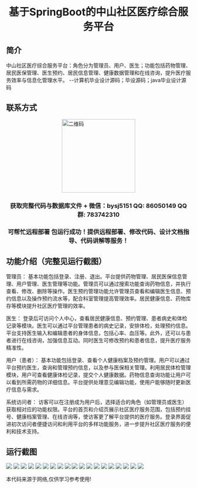 <p><h1 align="center">基于SpringBoot的中山社区医疗综合服务平台</h1></p>

## 简介
中山社区医疗综合服务平台：角色分为管理员、用户、医生；功能包括药物管理、居民医保管理、医生预约、居民信息管理、健康数据管理和在线咨询，提升医疗服务效率与信息化管理水平。    --计算机毕业设计源码；毕设源码；java毕业设计源码


## 联系方式
<img src="https://bs-1329754181.cos.ap-shanghai.myqcloud.com/wx.jpg" alt="二维码" style="display: block; margin: 0 auto;" width="200px">
<p><h3 align="center">获取完整代码与数据库文件 + 微信：bysj5151 QQ: 86050149 QQ群: 783742310</h3></p>
<p><h3 align="center">可帮忙远程部署 包运行成功！提供远程部署、修改代码、设计文档指导、代码讲解等服务！</h3></p>

## 功能介绍（完整见运行截图）
管理员： 基本功能包括登录、注册、退出。平台提供药物管理、居民医保信息管理、用户管理、医生管理等功能。管理员可以通过搜索功能查询药物信息，并执行查看、修改、删除等操作。医生预约管理功能允许管理员查看和编辑医生信息、预约信息以及操作预约流水等，配合科室管理提高管理效率。居民健康信息、药物库存等模块提升社区医疗管理的效率。

医生： 登录后可访问个人中心，查看居民健康信息、预约管理、患者病史和体检记录等模块。医生可以通过平台管理患者的病史记录，安排体检，处理预约信息。平台支持医生输入和编辑患者的身体信息，包括心率、血压等。此外，还可以与患者进行在线咨询，加强信息互动。同时医生可修改预约和患者信息，提升医疗服务精准性。

用户（患者）： 基本功能包括登录、查看个人健康档案及预约管理。用户可以通过平台预约医生，查询和管理预约信息，以及参与医保相关管理。利用居民体检管理模块，用户可查看健康体检记录，提交个人健康数据。药物信息查询功能让用户可以看到所需药物的详细信息。平台提供处理意见编辑功能，使用户能够随时更新医疗信息与需求。

系统访问者： 访客可以在注册成为用户后，选择适合的角色（如管理员或医生）获取相对应的功能权限。平台的首页和介绍页展示社区医疗服务范围，包括预约挂号、健康档案管理、在线咨询等，使访客更了解平台提供的医疗服务。登录界面促进初次访问者便捷访问和利用平台的多样功能服务，进一步提升社区医疗服务的便利和技术支持。


## 运行截图
![](https://bs-1329754181.cos.ap-shanghai.myqcloud.com/spring/ZhongshanCommunityHealthServicePlatform/img/001.jpg)
![](https://bs-1329754181.cos.ap-shanghai.myqcloud.com/spring/ZhongshanCommunityHealthServicePlatform/img/002.jpg)
![](https://bs-1329754181.cos.ap-shanghai.myqcloud.com/spring/ZhongshanCommunityHealthServicePlatform/img/003.jpg)
![](https://bs-1329754181.cos.ap-shanghai.myqcloud.com/spring/ZhongshanCommunityHealthServicePlatform/img/004.jpg)
![](https://bs-1329754181.cos.ap-shanghai.myqcloud.com/spring/ZhongshanCommunityHealthServicePlatform/img/005.jpg)
![](https://bs-1329754181.cos.ap-shanghai.myqcloud.com/spring/ZhongshanCommunityHealthServicePlatform/img/006.jpg)
![](https://bs-1329754181.cos.ap-shanghai.myqcloud.com/spring/ZhongshanCommunityHealthServicePlatform/img/007.jpg)
![](https://bs-1329754181.cos.ap-shanghai.myqcloud.com/spring/ZhongshanCommunityHealthServicePlatform/img/008.jpg)
![](https://bs-1329754181.cos.ap-shanghai.myqcloud.com/spring/ZhongshanCommunityHealthServicePlatform/img/009.jpg)
![](https://bs-1329754181.cos.ap-shanghai.myqcloud.com/spring/ZhongshanCommunityHealthServicePlatform/img/010.jpg)
![](https://bs-1329754181.cos.ap-shanghai.myqcloud.com/spring/ZhongshanCommunityHealthServicePlatform/img/011.jpg)
![](https://bs-1329754181.cos.ap-shanghai.myqcloud.com/spring/ZhongshanCommunityHealthServicePlatform/img/012.jpg)
![](https://bs-1329754181.cos.ap-shanghai.myqcloud.com/spring/ZhongshanCommunityHealthServicePlatform/img/013.jpg)
![](https://bs-1329754181.cos.ap-shanghai.myqcloud.com/spring/ZhongshanCommunityHealthServicePlatform/img/014.jpg)
![](https://bs-1329754181.cos.ap-shanghai.myqcloud.com/spring/ZhongshanCommunityHealthServicePlatform/img/015.jpg)
![](https://bs-1329754181.cos.ap-shanghai.myqcloud.com/spring/ZhongshanCommunityHealthServicePlatform/img/016.jpg)
![](https://bs-1329754181.cos.ap-shanghai.myqcloud.com/spring/ZhongshanCommunityHealthServicePlatform/img/017.jpg)
![](https://bs-1329754181.cos.ap-shanghai.myqcloud.com/spring/ZhongshanCommunityHealthServicePlatform/img/018.jpg)
![](https://bs-1329754181.cos.ap-shanghai.myqcloud.com/spring/ZhongshanCommunityHealthServicePlatform/img/019.jpg)

<p>本代码来源于网络,仅供学习参考使用!</p>
